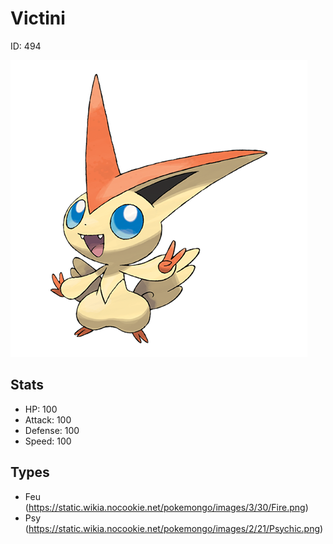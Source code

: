 # Victini


ID: 494

![](https://raw.githubusercontent.com/PokeAPI/sprites/master/sprites/pokemon/other/official-artwork/494.png "Victini")

## Stats


 - HP: 100
 - Attack: 100
 - Defense: 100
 - Speed: 100

## Types


 - Feu (https://static.wikia.nocookie.net/pokemongo/images/3/30/Fire.png)
 - Psy (https://static.wikia.nocookie.net/pokemongo/images/2/21/Psychic.png)
